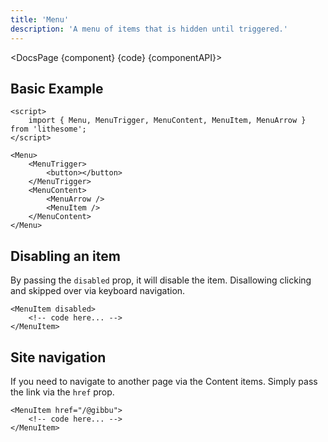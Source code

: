 ```yaml
---
title: 'Menu'
description: 'A menu of items that is hidden until triggered.'
---
```


<script>
	import {DocsPage} from '$site/index.ts';

	import componentAPI from './api';
	import {default as component} from './component.svelte';
	import {default as code} from './component.svelte?raw';
</script>

<DocsPage {component} {code} {componentAPI}>

## Basic Example

```svelte
<script>
	import { Menu, MenuTrigger, MenuContent, MenuItem, MenuArrow } from 'lithesome';
</script>

<Menu>
	<MenuTrigger>
		<button></button>
	</MenuTrigger>
	<MenuContent>
		<MenuArrow />
		<MenuItem />
	</MenuContent>
</Menu>
```

## Disabling an item

By passing the `disabled` prop, it will disable the item. Disallowing clicking and skipped over via keyboard navigation.

```svelte
<MenuItem disabled>
	<!-- code here... -->
</MenuItem>
```

## Site navigation

If you need to navigate to another page via the Content items. Simply pass the link via the `href` prop.

```svelte
<MenuItem href="/@gibbu">
	<!-- code here... -->
</MenuItem>
```

</DocsPage>
